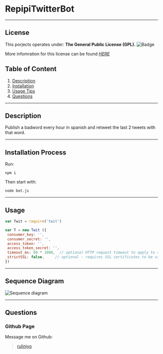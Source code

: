  # RepipiTwitterBot
  * * *

  
  ## License <a name='license'></a>
  This porjects operates under:
  **The General Public License (GPL).**
  ![Badge](https://www.whitesourcesoftware.com/wp-content/media/2021/04/aHViPTcyNTE0JmNtZD1pdGVtZWRpdG9yaW1hZ2UmZmlsZW5hbWU9aXRlbWVkaXRvcmltYWdlXzVjNDk3NmFlNDM5Y2QucG5nJnZlcnNpb249MDAwMCZzaWc9NDQ0MzgxMTNmN2U3NDliM2U1MGE2ZjNkNzA2YzU5NDA.png) 

  More infomration for this license can be found *[HERE](https://www.whitesourcesoftware.com/resources/blog/open-source-licenses-explained/#GNU_General_Public_License_GPL)* 
    

  ## Table of Content
  1. [Description](#descrption)
  2. [Installation](#installation)
  3. [Usage Tips](#usage)
  4. [Questions](#questions)
  * * *

  ## Description <a name='description'></a>
  Publish a badword every hour in spanish and retweet the last 2 tweets with that word.
  * * *

  ## Installation Process <a name='installation'></a>
  Run:

	npm i

  Then start with:
  
  	node bot.js
	
  * * *

  ## Usage <a name='usage'></a>
 ```javascript
var Twit = require('twit')

var T = new Twit ({
  consumer_key: '',
  consumer_secret: '',
  access_token: '',
  access_token_secret: '',
  timeout_ms: 60 * 1000,  // optional HTTP request timeout to apply to all requests.
  strictSSL: false,     // optional - requires SSL certificates to be valid.
})
```

  * * *

  ## Sequence Diagram <a name='diagram'></a>

![Sequence diagram](https://ramoweb.com/wp-content/uploads/2022/10/capturadiagrama.png "Sequence diagram")
  * * *


  ## Questions <a name='questions'></a>

  ### Github Page
  Message me on Github: 
  > [ruliniyo](https://github.com/ruliniyo) 
